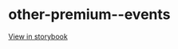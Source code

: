 # other-premium--events

[View in storybook](https://raw.githack.com/Independent-Digital-News-and-Media-Ltd/indy-pwamp-sb/PR-1297-sb/index.html?path=/story/other-premium--events)